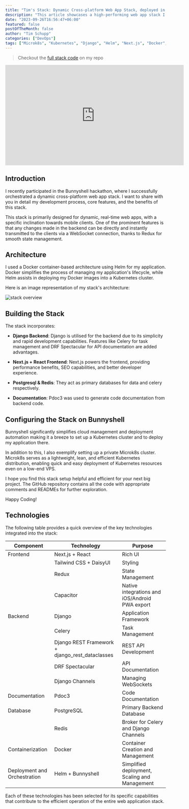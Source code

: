 ```yaml
---
title: "Tim's Stack: Dynamic Cross-platform Web App Stack, deployed in Bunnyshell"
description: "This article showcases a high-performing web app stack I created for a recent Bunnyshell hackathon, using Docker, Kubernetes, Microk8s, Django and Next.js."
date: "2023-09-26T16:56:47+06:00"
featured: false
postOfTheMonth: false
author: "Tim Schupp"
categories: ["DevOps"]
tags: ["Microk8s", "Kubernetes", "Django", "Helm", "Next.js", "Docker", "Bunnyshell"]
---
```


> Checkout the [full stack code](https://github.com/tbscode/tims-stack-anystack) on my repo

<iframe width="560" height="315" src="https://www.youtube.com/embed/_06vvSltvvY?si=ZMTgD9l2TFNTTa_2" title="YouTube video player" frameborder="0" allow="accelerometer; autoplay; clipboard-write; encrypted-media; gyroscope; picture-in-picture; web-share" allowfullscreen></iframe>

## Introduction

I recently participated in the Bunnyshell hackathon, where I successfully orchestrated a dynamic cross-platform web app stack. I want to share with you in detail my development process, core features, and the benefits of this stack.

This stack is primarily designed for dynamic, real-time web apps, with a specific inclination towards mobile clients. One of the prominent features is that any changes made in the backend can be directly and instantly transmitted to the clients via a WebSocket connection, thanks to Redux for smooth state management.

## Architecture

I used a Docker container-based architecture using Helm for my application. Docker simplifies the process of managing my application's lifecycle, while Helm assists in deploying my Docker images into a Kubernetes cluster.

Here is an image representation of my stack's architecture:

![stack overview](/static/assets/overview_graph.png)

## Building the Stack

The stack incorporates:

- **Django Backend**: Django is utilised for the backend due to its simplicity and rapid development capabilities. Features like Celery for task management and DRF Spectacular for API documentation are added advantages.

- **Next.js + React Frontend**: Next.js powers the frontend, providing performance benefits, SEO capabilities, and better developer experience.

- **Postgresql & Redis**: They act as primary databases for data and celery respectively.

- **Documentation**: Pdoc3 was used to generate code documentation from backend code.

## Configuring the Stack on Bunnyshell

Bunnyshell significantly simplifies cloud management and deployment automation making it a breeze to set up a Kubernetes cluster and to deploy my application there.

In addition to this, I also exemplify setting up a private Microk8s cluster. Microk8s serves as a lightweight, lean, and efficient Kubernetes distribution, enabling quick and easy deployment of Kubernetes resources even on a low-end VPS.

I hope you find this stack setup helpful and efficient for your next big project. The GitHub repository contains all the code with appropriate comments and READMEs for further exploration.

Happy Coding!

## Technologies

The following table provides a quick overview of the key technologies integrated into the stack:

| Component | Technology | Purpose |
|-----------|------------|---------|
| Frontend  | Next.js + React | Rich UI |
|           | Tailwind CSS + DaisyUI | Styling |
|           | Redux | State Management |
|           | Capacitor | Native integrations and iOS/Android PWA export |
| Backend   | Django | Application Framework |
|           | Celery | Task Management |
|           | Django REST Framework + django_rest_dataclasses | REST API Development |
|           | DRF Spectacular | API Documentation |
|           | Django Channels | Managing WebSockets |
| Documentation | Pdoc3 | Code Documentation |
| Database  | PostgreSQL | Primary Backend Database |
|           | Redis | Broker for Celery and Django Channels |
| Containerization | Docker | Container Creation and Management |
| Deployment and Orchestration | Helm + Bunnyshell | Simplified deployment, Scaling and Management |

Each of these technologies has been selected for its specific capabilities that contribute to the efficient operation of the entire web application stack.